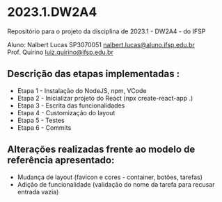 # 2023.1.DW2A4
Repositório para o projeto da disciplina de 2023.1 - DW2A4 - do IFSP 

Aluno: Nalbert Lucas SP3070051  <nalbert.lucas@aluno.ifsp.edu.br>  \
Prof. Quirino         <luiz.quirino@ifsp.edu.br>

## Descrição das etapas implementadas :
- Etapa 1 - Instalação do NodeJS, npm, VCode
- Etapa 2 - Inicializar projeto do React (npx create-react-app .)
- Etapa 3 - Escrita das funcionalidades
- Etapa 4 - Customização do layout
- Etapa 5 - Testes
- Etapa 6 - Commits

## Alterações realizadas frente ao modelo de referência apresentado:
- Mudança de layout (favicon e cores - container, botões, tarefas)
- Adição de funcionalidade (validação do nome da tarefa para recusar entrada vazia)
